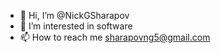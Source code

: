 - 👋 Hi, I’m @NickGSharapov
- 👀 I’m interested in software
- 📫 How to reach me sharapovng5@gmail.com

<!---
NickGSharapov/NickGSharapov is a ✨ special ✨ repository because its `README.md` (this file) appears on your GitHub profile.
You can click the Preview link to take a look at your changes.
--->
